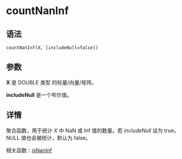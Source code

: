 # countNanInf

## 语法

`countNanInf(X, [includeNull=false])`

## 参数

**X** 是 DOUBLE 类型 的标量/向量/矩阵。

**includeNull** 是一个布尔值。

## 详情

聚合函数，用于统计 *X* 中 NaN 或 Inf 值的数量。若 *includeNull* 设为 true，NULL 值也会被统计，默认为
false。

相关函数：[isNanInf](../i/isNanInf.html)

